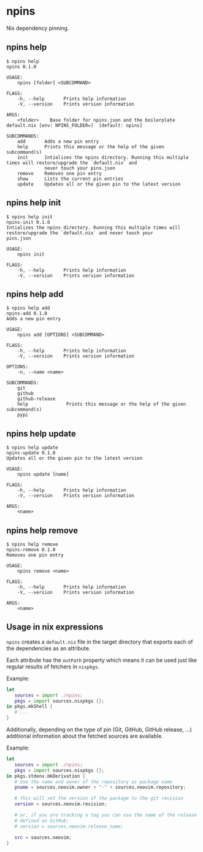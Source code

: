 # npins

Nix dependency pinning.
## npins help
```console
$ npins help
npins 0.1.0

USAGE:
    npins [folder] <SUBCOMMAND>

FLAGS:
    -h, --help       Prints help information
    -V, --version    Prints version information

ARGS:
    <folder>    Base folder for npins.json and the boilerplate default.nix [env: NPINS_FOLDER=]  [default: npins]

SUBCOMMANDS:
    add       Adds a new pin entry
    help      Prints this message or the help of the given subcommand(s)
    init      Intializes the npins directory. Running this multiple times will restore/upgrade the `default.nix` and
              never touch your pins.json
    remove    Removes one pin entry
    show      Lists the current pin entries
    update    Updates all or the given pin to the latest version
```

## npins help init
```console
$ npins help init
npins-init 0.1.0
Intializes the npins directory. Running this multiple times will restore/upgrade the `default.nix` and never touch your
pins.json

USAGE:
    npins init

FLAGS:
    -h, --help       Prints help information
    -V, --version    Prints version information
```

## npins help add
```console
$ npins help add
npins-add 0.1.0
Adds a new pin entry

USAGE:
    npins add [OPTIONS] <SUBCOMMAND>

FLAGS:
    -h, --help       Prints help information
    -V, --version    Prints version information

OPTIONS:
    -n, --name <name>    

SUBCOMMANDS:
    git               
    github            
    github-release    
    help              Prints this message or the help of the given subcommand(s)
    pypi              
```

## npins help update
```console
$ npins help update
npins-update 0.1.0
Updates all or the given pin to the latest version

USAGE:
    npins update [name]

FLAGS:
    -h, --help       Prints help information
    -V, --version    Prints version information

ARGS:
    <name>    
```

## npins help remove
```console
$ npins help remove
npins-remove 0.1.0
Removes one pin entry

USAGE:
    npins remove <name>

FLAGS:
    -h, --help       Prints help information
    -V, --version    Prints version information

ARGS:
    <name>    
```

## Usage in nix expressions

`npins` creates a `default.nix` file in the target directory that exports each
of the dependencies as an attribute.

Each attribute has the `outPath` property which means it can be used just like
regular results of fetchers in `nixpkgs`.

Example:

```nix
let
   sources = import ./npins;
   pkgs = import sources.nixpkgs {};
in pkgs.mkShell {
   # ...
}
```

Additionally, depending on the type of pin (Git, GitHub, GitHub release, ...)
additional information about the fetched sources are available.

Example:

```nix
let
   sources = import ./npins;
   pkgs = import sources.nixpkgs {};
in pkgs.stdenv.mkDerivation {
   # Use the name and owner of the repository as package name
   pname = sources.neovim.owner + "-" + sources.neovim.repository;

   # this will set the version of the package to the git revision
   version = sources.neovim.revision;

   # or, if you are tracking a tag you can use the name of the release as
   # defined on GitHub:
   # version = sources.neovim.release_name;

   src = sources.neovim;
}
```

